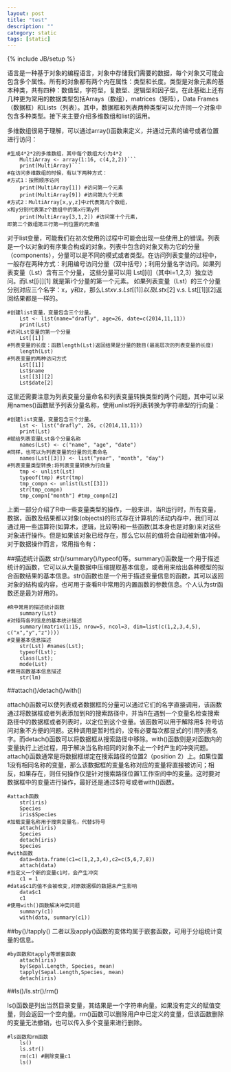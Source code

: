 ```yaml
---
layout: post
title: "test"
description: ""
category: static
tags: [static]
---
```

{% include JB/setup %}

语言是一种基于对象的编程语言，对象中存储我们需要的数据，每个对象又可能会包含多个属性。所有的对象都有两个内在属性：类型和长度。类型是对象元素的基本种类，共有四种：数值型，字符型，复数型、逻辑型和因子型。在此基础上还有几种更为常用的数据类型包括Arrays（数组），matrices（矩阵），Data Frames（数据框）和Lists（列表）。其中，数据框和列表两种类型可以允许同一个对象中包含多种类型。接下来主要介绍多维数组和list的运用。

多维数组很易于理解，可以通过array()函数来定义，并通过元素的编号或者位置进行访问：

	#生成4*2*2的多维数组，其中每个数组大小为4*2
		MultiArray <- array(1:16, c(4,2,2))```     
		print(MultiArray)```
	#在访问多维数组的时候，有以下两种方式：
	#方式1：按照顺序访问
		print(MultiArray[1]) #访问第一个元素
		print(MultiArray[9]) #访问第九个元素
	#方式2：MultiArray[x,y,z]中z代表第几个数组，
	x和y分别代表第z个数组中的第x行第y列
		print(MultiArray[3,1,2]) #访问第十个元素，
	即第二个数组第三行第一列位置的元素值

对于list变量，可能我们在初次使用的过程中可能会出现一些使用上的错误。列表是一个以对象的有序集合构成的对象。列表中包含的对象又称为它的分量（components），分量可以是不同的模式或者类型。在访问列表变量的过程中，一般存在两种方式：利用编号访问分量（双中括号）；利用分量名字访问。如果列表变量（Lst）含有三个分量， 这些分量可以用 Lst[[i]]（其中i=1,2,3）独立访问。而Lst[[i]][1] 就是第i个分量的第一个元素。
如果列表变量（Lst）的三个分量分别对应三个名字：x，y和z，那么Lst$x v.s. Lst[[1]] 以及Lst$x[2] v.s. Lst[[1]][2]返回结果都是一样的。
	
	#创建list变量，变量包含三个分量。
		Lst <- list(name="drafly", age=26, date=c(2014,11,11))
		print(Lst)
	#访问Lst变量的第一个分量
		Lst[[1]]
	#列表变量的长度：函数length(Lst)返回结果是分量的数目(最高层次的列表变量的长度)
		length(Lst)
	#列表变量的两种访问方式
		Lst[[1]]
		Lst$name
		Lst[[3]][2]
		Lst$date[2]

这里还需要注意为列表变量分量命名和列表变量转换类型的两个问题，其中可以采用names()函数赋予列表分量名称，使用unlist将列表转换为字符串型的行向量： 

	#创建list变量，变量包含三个分量。
		Lst <- list("drafly", 26, c(2014,11,11))
		print(Lst)
	#赋给列表变量Lst各个分量名称
		names(Lst) <- c("name", "age", "date")
	#同样，也可以为列表变量的分量的元素命名
		names(Lst[[3]]) <- list("year", "month", "day")
	#列表变量类型转换:将列表变量转换为行向量
		tmp <- unlist(Lst)
		typeof(tmp) #str(tmp)
		tmp_compn <- unlist(Lst[[3]])
		str(tmp_compn)
		tmp_compn["month"] #tmp_compn[2]

上面一部分介绍了R中一些变量类型的操作，一般来讲，当R运行时，所有变量，数据，函数及结果都以对象(objects)的形式存在计算机的活动内存中，我们可以通过用一些运算符(如算术，逻辑，比较等)和一些函数(其本身也是对象)来对这些对象进行操作。但是如果该对象已经存在，那么它以前的值将会自动被新值冲掉。对于数据操作而言，常用指令有：

##描述统计函数
str()/summary()/typeof()等。summary()函数是一个用于描述统计的函数，它可以从大量数据中压缩提取基本信息，或者用来给出各种模型的拟合函数结果的基本信息。str()函数也是一个用于描述变量信息的函数，其可以返回对象的结构或内容，也可用于查看R中常用的内置函数的参数信息。个人认为str函数还是最为好用的。 

	#R中常用的描述统计函数
		summary(Lst)
	#对矩阵各列信息的基本统计描述
		summary(matrix(1:15, nrow=5, ncol=3, dim=list(c(1,2,3,4,5), c("x","y","z"))))
	#变量基本信息描述
		str(Lst) #names(Lst);
		typeof(Lst);
		class(Lst);
		mode(Lst)
	#常用函数基本信息描述
		str(lm)

##attach()/detach()/with()

attach()函数可以使列表或者数据框的分量可以通过它们的名字直接调用，该函数通过将数据框或者列表添加到R的搜索路径中，并当R在遇到一个变量名检查搜索路径中的数据框或者列表时，以定位到这个变量。该函数可以用于解除用$ 符号访问对象不方便的问题。这种调用是暂时性的，没有必要每次都显式的引用列表名字。而detach()函数可以将数据框从搜索路径中移除。with()函数则是对函数内的变量执行上述过程，用于解决当名称相同的对象不止一个时产生的冲突问题。attach()函数通常是将数据框绑定在搜索路径的位置2（position 2）上。如果位置1没有相同名称的变量，那么该数据框的变量名称对应的变量将直接被访问；相反，如果存在，则任何操作仅是针对搜索路径位置1工作空间中的变量。这时要对数据框中的变量进行操作，最好还是通过$符号或者with()函数。

	#attach函数
		str(iris)
		Species
		iris$Species
	#加载变量名称用于搜索变量名，代替$符号
		attach(iris)
		Species
		detach(iris)
		Species
	#with函数
		data=data.frame(c1=c(1,2,3,4),c2=c(5,6,7,8))
		attach(data)
	#当定义一个新的变量c1时，会产生冲突
		c1 = 1
	#data$c1的值不会被改变,对原数据框的数据未产生影响
		data$c1
		c1
	#使用with()函数解决冲突问题
		summary(c1)
		with(data, summary(c1))

##by()/tapply()
二者以及apply()函数的变体均属于嵌套函数，可用于分组统计变量的信息。 

	#by函数和tapply等嵌套函数
		attach(iris)
		by(Sepal.Length, Species, mean)
		tapply(Sepal.Length,Species, mean)
		detach(iris)

##ls()/ls.str()/rm()

ls()函数是列出当然目录变量，其结果是一个字符串向量。如果没有定义的赋值变量，则会返回一个空向量。rm()函数可以删除用户中已定义的变量，但该函数删除的变量无法撤销，也可以传入多个变量来进行删除。

	#ls函数和rm函数
		ls()
		ls.str()
		rm(c1) #删除变量c1
		ls()    
